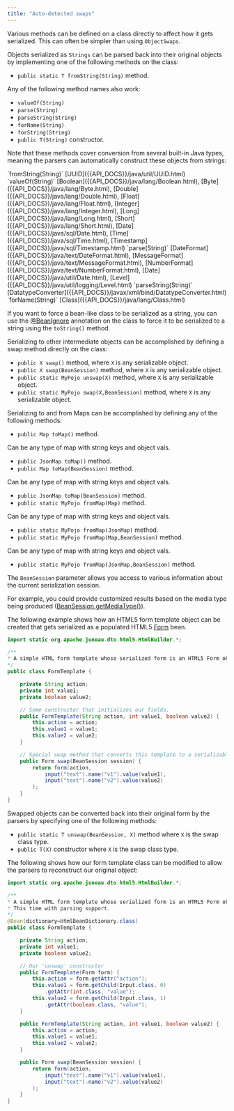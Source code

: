 ```yaml
---
title: "Auto-detected swaps"
---
```


Various methods can be defined on a class directly to affect how it gets serialized.
This can often be simpler than using `ObjectSwaps`.

Objects serialized as `Strings` can be parsed back into their original objects by implementing one of the following methods on the class:

- `public static T fromString(String)` method.

Any of the following method names also work:

- `valueOf(String)`
- `parse(String)`
- `parseString(String)`
- `forName(String)`
- `forString(String)`
- `public T(String)` constructor.

Note that these methods cover conversion from several built-in Java types, meaning the parsers can automatically construct these objects from strings:

<tree>
<node-0>`fromString(String)`</node-0>
<node-1><java-class>[UUID]({{API_DOCS}}/java/util/UUID.html)</java-class></node-1>
<node-0>`valueOf(String)`</node-0>
<node-1><java-class>[Boolean]({{API_DOCS}}/java/lang/Boolean.html), [Byte]({{API_DOCS}}/java/lang/Byte.html),</java-class></node-1>
<node-1><java-class>[Double]({{API_DOCS}}/java/lang/Double.html), [Float]({{API_DOCS}}/java/lang/Float.html),</java-class></node-1>
<node-1><java-class>[Integer]({{API_DOCS}}/java/lang/Integer.html), [Long]({{API_DOCS}}/java/lang/Long.html), [Short]({{API_DOCS}}/java/lang/Short.html), [Date]({{API_DOCS}}/java/sql/Date.html),</java-class></node-1>
<node-1><java-class>[Time]({{API_DOCS}}/java/sql/Time.html), [Timestamp]({{API_DOCS}}/java/sql/Timestamp.html)</java-class></node-1>
<node-0>`parse(String)`</node-0>
<node-1><java-class>[DateFormat]({{API_DOCS}}/java/text/DateFormat.html), [MessageFormat]({{API_DOCS}}/java/text/MessageFormat.html),</java-class></node-1>
<node-1><java-class>[NumberFormat]({{API_DOCS}}/java/text/NumberFormat.html), [Date]({{API_DOCS}}/java/util/Date.html), [Level]({{API_DOCS}}/java/util/logging/Level.html)</java-class></node-1>
<node-0>`parseString(String)`</node-0>
<node-1><java-class>[DatatypeConverter]({{API_DOCS}}/javax/xml/bind/DatatypeConverter.html)</java-class></node-1>
<node-0>`forName(String)`</node-0>
<node-1><java-class>[Class]({{API_DOCS}}/java/lang/Class.html)</java-class></node-1>
</tree>

If you want to force a bean-like class to be serialized as a string, you can use the [@BeanIgnore]({{API_DOCS}}/org/apache/juneau/annotation/BeanIgnore.html) annotation on the class to force it to be serialized to a string using the `toString()` method.

Serializing to other intermediate objects can be accomplished by defining a swap method directly on the class:

- `public X swap()` method, where `X` is any serializable object.
- `public X swap(BeanSession)` method, where `X` is any serializable object.
- `public static MyPojo unswap(X)` method, where `X` is any serializable object.
- `public static MyPojo swap(X,BeanSession)` method, where `X` is any serializable object.

Serializing to and from Maps can be accomplished by defining any of the following methods:

- `public Map toMap()` method.

Can be any type of map with string keys and object vals.

- `public JsonMap toMap()` method.
- `public Map toMap(BeanSession)` method.

Can be any type of map with string keys and object vals.

- `public JsonMap toMap(BeanSession)` method.
- `public static MyPojo fromMap(Map)` method.

Can be any type of map with string keys and object vals.

- `public static MyPojo fromMap(JsonMap)` method.
- `public static MyPojo fromMap(Map,BeanSession)` method.

Can be any type of map with string keys and object vals.

- `public static MyPojo fromMap(JsonMap,BeanSession)` method.

The `BeanSession` parameter allows you access to various information about the current serialization session.

For example, you could provide customized results based on the media type being produced ([BeanSession.getMediaType()]({{API_DOCS}}/org/apache/juneau/BeanSession.html#getMediaType())).

The following example shows how an HTML5 form template object can be created that gets serialized as a populated HTML5 [Form]({{API_DOCS}}/org/apache/juneau/dto/html5/Form.html) bean.

```java
import static org.apache.juneau.dto.html5.HtmlBuilder.*;

/**
* A simple HTML form template whose serialized form is an HTML5 Form object.
*/
public class FormTemplate {

    private String action;
    private int value1;
    private boolean value2;

    // Some constructor that initializes our fields.
    public FormTemplate(String action, int value1, boolean value2) {
        this.action = action;
        this.value1 = value1;
        this.value2 = value2;
    }

    // Special swap method that converts this template to a serializable bean
    public Form swap(BeanSession session) {
        return form(action,
            input("text").name("v1").value(value1),
            input("text").name("v2").value(value2)
        );
    }
}
```

Swapped objects can be converted back into their original form by the parsers by specifying one of the following methods:

- `public static T unswap(BeanSession, X)` method where `X` is the swap class type.
- `public T(X)` constructor where `X` is the swap class type.

The following shows how our form template class can be modified to allow the parsers to reconstruct our original object:

```java
import static org.apache.juneau.dto.html5.HtmlBuilder.*;

/**
* A simple HTML form template whose serialized form is an HTML5 Form object.
* This time with parsing support.
*/
@Bean(dictionary=HtmlBeanDictionary.class)
public class FormTemplate {

    private String action;
    private int value1;
    private boolean value2;

    // Our 'unswap' constructor
    public FormTemplate(Form form) {
        this.action = form.getAttr("action");
        this.value1 = form.getChild(Input.class, 0)
            .getAttr(int.class, "value");
        this.value2 = form.getChild(Input.class, 1)
            .getAttr(boolean.class, "value");
    }

    public FormTemplate(String action, int value1, boolean value2) {
        this.action = action;
        this.value1 = value1;
        this.value2 = value2;
    }

    public Form swap(BeanSession session) {
        return form(action,
            input("text").name("v1").value(value1),
            input("text").name("v2").value(value2)
        );
    }
}
```
